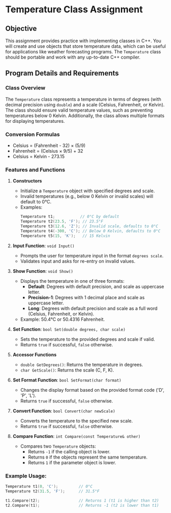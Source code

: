 # Temperature Class Assignment

## Objective
This assignment provides practice with implementing classes in C++. You will create and use objects that store temperature data, which can be useful for applications like weather forecasting programs. The `Temperature` class should be portable and work with any up-to-date C++ compiler.

## Program Details and Requirements

### Class Overview
The `Temperature` class represents a temperature in terms of degrees (with decimal precision using `double`) and a scale (Celsius, Fahrenheit, or Kelvin). The class should ensure valid temperature values, such as preventing temperatures below 0 Kelvin. Additionally, the class allows multiple formats for displaying temperatures.

### Conversion Formulas
- Celsius = (Fahrenheit - 32) × (5/9)
- Fahrenheit = (Celsius × 9/5) + 32
- Celsius = Kelvin - 273.15

### Features and Functions

1. **Constructors**
   - Initialize a `Temperature` object with specified degrees and scale.
   - Invalid temperatures (e.g., below 0 Kelvin or invalid scales) will default to 0°C.
   - Examples:
     ```cpp
     Temperature t1;           // 0°C by default
     Temperature t2(23.5, 'F'); // 23.5°F
     Temperature t3(12.6, 'Z'); // Invalid scale, defaults to 0°C
     Temperature t4(-300, 'C'); // Below 0 Kelvin, defaults to 0°C
     Temperature t5(15, 'K');   // 15 Kelvin
     ```

2. **Input Function**: `void Input()`
   - Prompts the user for temperature input in the format `degrees scale`.
   - Validates input and asks for re-entry on invalid values.
   
3. **Show Function**: `void Show()`
   - Displays the temperature in one of three formats:
     - **Default**: Degrees with default precision, and scale as uppercase letter.
     - **Precision-1**: Degrees with 1 decimal place and scale as uppercase letter.
     - **Long**: Degrees with default precision and scale as a full word (Celsius, Fahrenheit, or Kelvin).
   - Example: 50.4°C or 50.4316 Fahrenheit.

4. **Set Function**: `bool Set(double degrees, char scale)`
   - Sets the temperature to the provided degrees and scale if valid.
   - Returns `true` if successful, `false` otherwise.

5. **Accessor Functions**
   - `double GetDegrees()`: Returns the temperature in degrees.
   - `char GetScale()`: Returns the scale (C, F, K).

6. **Set Format Function**: `bool SetFormat(char format)`
   - Changes the display format based on the provided format code ('D', 'P', 'L').
   - Returns `true` if successful, `false` otherwise.

7. **Convert Function**: `bool Convert(char newScale)`
   - Converts the temperature to the specified new scale.
   - Returns `true` if successful, `false` otherwise.

8. **Compare Function**: `int Compare(const Temperature& other)`
   - Compares two `Temperature` objects:
     - Returns `-1` if the calling object is lower.
     - Returns `0` if the objects represent the same temperature.
     - Returns `1` if the parameter object is lower.

### Example Usage:
```cpp
Temperature t1(0, 'C');         // 0°C
Temperature t2(31.5, 'F');      // 31.5°F

t1.Compare(t2);                 // Returns 1 (t1 is higher than t2)
t2.Compare(t1);                 // Returns -1 (t2 is lower than t1)
